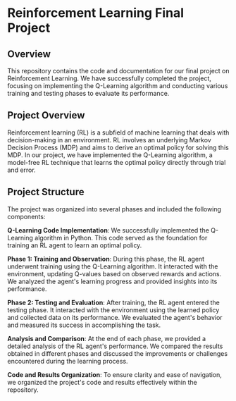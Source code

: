 # Reinforcement Learning Final Project

## Overview

This repository contains the code and documentation for our final project on Reinforcement Learning. We have successfully completed the project, focusing on implementing the Q-Learning algorithm and conducting various training and testing phases to evaluate its performance.

## Project Overview

Reinforcement learning (RL) is a subfield of machine learning that deals with decision-making in an environment. RL involves an underlying Markov Decision Process (MDP) and aims to derive an optimal policy for solving this MDP. In our project, we have implemented the Q-Learning algorithm, a model-free RL technique that learns the optimal policy directly through trial and error.

## Project Structure

The project was organized into several phases and included the following components:

**Q-Learning Code Implementation**: We successfully implemented the Q-Learning algorithm in Python. This code served as the foundation for training an RL agent to learn an optimal policy.

**Phase 1: Training and Observation**: During this phase, the RL agent underwent training using the Q-Learning algorithm. It interacted with the environment, updating Q-values based on observed rewards and actions. We analyzed the agent's learning progress and provided insights into its performance.

**Phase 2: Testing and Evaluation**: After training, the RL agent entered the testing phase. It interacted with the environment using the learned policy and collected data on its performance. We evaluated the agent's behavior and measured its success in accomplishing the task.

**Analysis and Comparison**: At the end of each phase, we provided a detailed analysis of the RL agent's performance. We compared the results obtained in different phases and discussed the improvements or challenges encountered during the learning process.

**Code and Results Organization**: To ensure clarity and ease of navigation, we organized the project's code and results effectively within the repository.

